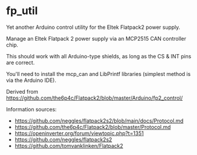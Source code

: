 # fp_util
Yet another Arduino control utility for the Eltek Flatpack2 power supply.

Manage an Eltek Flatpack 2 power supply via an MCP2515 CAN controller chip.

This should work with all Arduino-type shields, as long as the CS & INT pins are correct.

You'll need to install the mcp_can and LibPrintf libraries (simplest method is 
via the Arduino IDE).

Derived from https://github.com/the6p4c/Flatpack2/blob/master/Arduino/fp2_control/

Information sources:
* https://github.com/neggles/flatpack2s2/blob/main/docs/Protocol.md
* https://github.com/the6p4c/Flatpack2/blob/master/Protocol.md
* https://openinverter.org/forum/viewtopic.php?t=1351
* https://github.com/neggles/flatpack2s2
* https://github.com/tomvanklinken/Flatpack2

